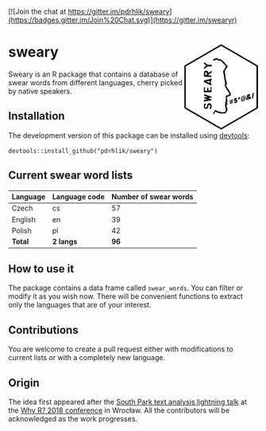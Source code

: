 [![Join the chat at https://gitter.im/pdrhlik/sweary](https://badges.gitter.im/Join%20Chat.svg)](https://gitter.im/swearyr)


# sweary <img src="sticker/sweary-sticker.png" align="right" width="150" />

Sweary is an R package that contains a database of swear words from different languages, cherry picked by native speakers.

## Installation

The development version of this package can be installed using [devtools](https://github.com/r-lib/devtools):

```
devtools::install_github("pdrhlik/sweary")
```

## Current swear word lists

| Language      | Language code | Number of swear words |
| ------------- | ------------- | --------------------- |
| Czech         | cs            | 57                    |
| English       | en            | 39                    |
| Polish        | pl            | 42                    |
| **Total**     | **2 langs**   | **96**                |

## How to use it

The package contains a data frame called `swear_words`. You can filter or modify it as you wish now. There will be convenient functions to extract only the languages that are of your interest.

## Contributions

You are welcome to create a pull request either with modifications to current lists or with a completely new language.

## Origin

The idea first appeared after the [South Park text analysis lightning talk](https://github.com/pdrhlik/southparktalk-whyr2018) at the [Why R? 2018 conference](http://whyr2018.pl/) in Wrocław. All the contributors will be acknowledged as the work progresses.
